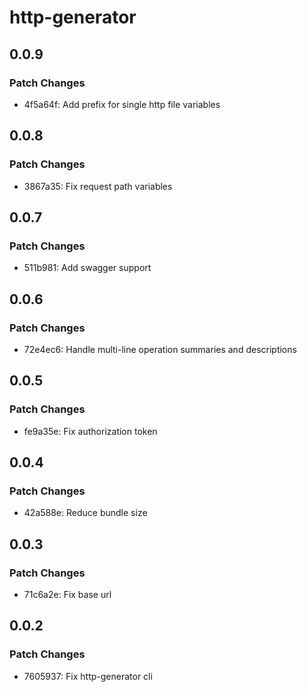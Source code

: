 # http-generator

## 0.0.9

### Patch Changes

- 4f5a64f: Add prefix for single http file variables

## 0.0.8

### Patch Changes

- 3867a35: Fix request path variables

## 0.0.7

### Patch Changes

- 511b981: Add swagger support

## 0.0.6

### Patch Changes

- 72e4ec6: Handle multi-line operation summaries and descriptions

## 0.0.5

### Patch Changes

- fe9a35e: Fix authorization token

## 0.0.4

### Patch Changes

- 42a588e: Reduce bundle size

## 0.0.3

### Patch Changes

- 71c6a2e: Fix base url

## 0.0.2

### Patch Changes

- 7605937: Fix http-generator cli
